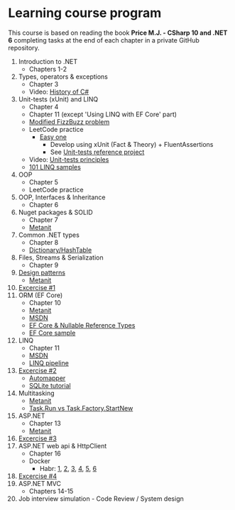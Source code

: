 # Learning course program
This course is based on reading the book **Price M.J. - CSharp 10 and .NET 6** completing tasks at the end of each chapter in a private GitHub repository.
1. Introduction to .NET
    - Chapters 1-2
2. Types, operators & exceptions
    - Chapter 3
    - Video: [History of C#](https://www.youtube.com/watch?app=desktop&v=ysKnBJsnxjE)
3. Unit-tests (xUnit) and LINQ
    - Chapter 4
    - Chapter 11 (except 'Using LINQ with EF Core' part) 
    - [Modified FizzBuzz problem](https://github.com/alex1ozr/LearnDotNet/blob/main/Exercises/FizzBuzz.md)
    - LeetCode practice 
       - [Easy one](https://leetcode.com/problemset/all/?sorting=W3sic29ydE9yZGVyIjoiQVNDRU5ESU5HIiwib3JkZXJCeSI6IkRJRkZJQ1VMVFkifV0%3D)
         - Develop using xUnit (Fact & Theory) + FluentAssertions
         - See [Unit-tests reference project](https://github.com/alex1ozr/LearnDotNet/tree/main/CodeSamples/UnitTests)
    - Video: [Unit-tests principles](https://www.youtube.com/watch?v=LkrqqpkKIXE)
    - [101 LINQ samples](https://github.com/dotnet/try-samples/blob/main/101-linq-samples/index.md)
4. OOP
    - Chapter 5
    - LeetCode practice
5. OOP, Interfaces & Inheritance
    - Chapter 6
6. Nuget packages & SOLID
    - Chapter 7
    - [Metanit](https://metanit.com/sharp/patterns/5.1.php)
7. Common .NET types
    - Chapter 8
    - [Dictionary/HashTable](https://blog.markvincze.com/back-to-basics-dictionary-part-1/)
8. Files, Streams & Serialization
    - Chapter 9
9. [Design patterns](https://github.com/alex1ozr/LearnDotNet/tree/main/Patterns)
   - [Metanit](https://metanit.com/sharp/patterns/1.1.php)
10. [Excercise #1](https://github.com/alex1ozr/LearnDotNet/blob/main/Exercises/Exercise_1.md)
11. ORM (EF Core)
    - Chapter 10
    - [Metanit](https://metanit.com/sharp/efcore/)
    - [MSDN](https://learn.microsoft.com/en-us/ef/core/get-started/overview/first-app?tabs=netcore-cli)
    - [EF Core & Nullable Reference Types](https://learn.microsoft.com/en-us/ef/core/miscellaneous/nullable-reference-types)
    - [EF Core sample](https://github.com/alex1ozr/LearnDotNet/tree/main/CodeSamples/EF)
12. LINQ
    - Chapter 11
    - [MSDN](https://learn.microsoft.com/en-us/dotnet/csharp/programming-guide/concepts/linq/introduction-to-linq-queries)
    - [LINQ pipeline](https://www.red-gate.com/simple-talk/development/dotnet-development/linq-secrets-revealed-chaining-and-debugging/#fourth)
13. [Excercise #2](https://github.com/alex1ozr/LearnDotNet/blob/main/Exercises/Exercise_2.md)
    - [Automapper](https://www.youtube.com/watch?v=3Rx85qlgjS4)
    - [SQLite tutorial](https://metanit.com/sql/sqlite/)
14. Multitasking
    - [Metanit](https://metanit.com/sharp/tutorial/13.3.php)
    - [Task.Run vs Task.Factory.StartNew](https://devblogs.microsoft.com/pfxteam/task-run-vs-task-factory-startnew/)
15. ASP.NET
    - Chapter 13
    - [Metanit](https://metanit.com/sharp/aspnet6/)
16. [Excercise #3](https://github.com/alex1ozr/LearnDotNet/blob/main/Exercises/Exercise_3.md)
17. ASP.NET web api & HttpClient
    - Chapter 16
    - Docker
        - Habr: [1](https://habr.com/ru/company/ruvds/blog/438796/), [2](https://habr.com/ru/post/439978/), [3](https://habr.com/ru/company/ruvds/blog/439980/), [4](https://habr.com/ru/company/ruvds/blog/440658/), [5](https://habr.com/ru/company/ruvds/blog/440660/), [6](https://habr.com/ru/post/441574/)
18. [Excercise #4](https://github.com/alex1ozr/LearnDotNet/blob/main/Exercises/Exercise_4.md)
19. ASP.NET MVC
    - Chapters 14-15
20. Job interview simulation - Code Review / System design
